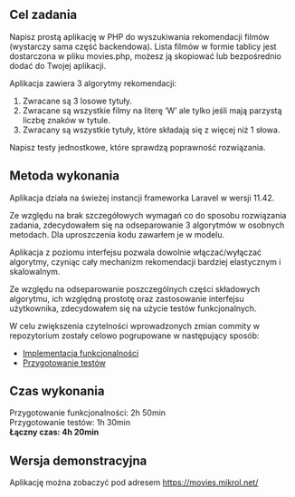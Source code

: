 ## Cel zadania
Napisz prostą aplikację w PHP do wyszukiwania rekomendacji filmów (wystarczy sama część backendowa). Lista filmów w formie tablicy jest dostarczona w pliku movies.php, możesz ją skopiować lub bezpośrednio dodać do Twojej aplikacji.

Aplikacja zawiera 3 algorytmy rekomendacji:

1) Zwracane są 3 losowe tytuły.
2) Zwracane są wszystkie filmy na literę ‘W’ ale tylko jeśli mają parzystą liczbę znaków w tytule.
3) Zwracany są wszystkie tytuły, które składają się z więcej niż 1 słowa.

Napisz testy jednostkowe, które sprawdzą poprawność rozwiązania.

## Metoda wykonania
Aplikacja działa na świeżej instancji frameworka Laravel w wersji 11.42.

Ze względu na brak szczegółowych wymagań co do sposobu rozwiązania zadania, zdecydowałem się na odseparowanie 3 algorytmów w osobnych metodach.
Dla uproszczenia kodu zawarłem je w modelu.

Aplikacja z poziomu interfejsu pozwala dowolnie włączać/wyłączać algorytmy, czyniąc cały mechanizm rekomendacji bardziej elastycznym i skalowalnym.

Ze względu na odseparowanie poszczególnych części składowych algorytmu, ich względną prostotę oraz zastosowanie interfejsu użytkownika, zdecydowałem się na użycie testów funkcjonalnych.

W celu zwiększenia czytelności wprowadzonych zmian commity w repozytorium zostały celowo pogrupowane w następujący sposób:
- [Implementacja funkcjonalności](https://github.com/michal-krolik/movies/commit/d6626fa2712acec111ba2c476c2e65d832a285b9)
- [Przygotowanie testów](https://github.com/michal-krolik/movies/commit/4059ec4f3f62e467a9c47f56d604c839d75440df)

## Czas wykonania
Przygotowanie funkcjonalności: 2h 50min  
Przygotowanie testów: 1h 30min  
**Łączny czas: 4h 20min** 

## Wersja demonstracyjna
Aplikację można zobaczyć pod adresem https://movies.mikrol.net/

